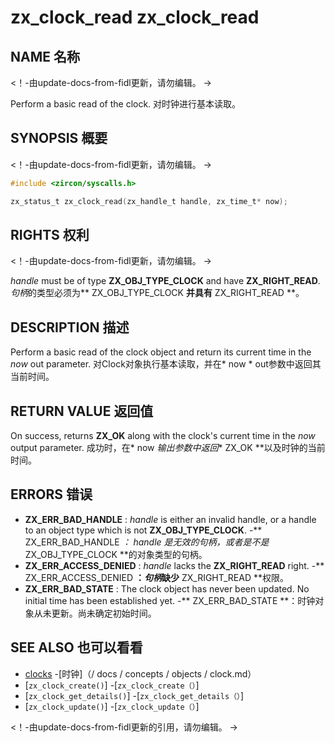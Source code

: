  
# zx_clock_read  zx_clock_read 

 
## NAME  名称 

<!-- Updated by update-docs-from-fidl, do not edit. -->  <！-由update-docs-from-fidl更新，请勿编辑。 ->

Perform a basic read of the clock.  对时钟进行基本读取。

 
## SYNOPSIS  概要 

<!-- Updated by update-docs-from-fidl, do not edit. -->  <！-由update-docs-from-fidl更新，请勿编辑。 ->

```c
#include <zircon/syscalls.h>

zx_status_t zx_clock_read(zx_handle_t handle, zx_time_t* now);
```
 

 
## RIGHTS  权利 

<!-- Updated by update-docs-from-fidl, do not edit. -->  <！-由update-docs-from-fidl更新，请勿编辑。 ->

*handle* must be of type **ZX_OBJ_TYPE_CLOCK** and have **ZX_RIGHT_READ**.  *句柄*的类型必须为** ZX_OBJ_TYPE_CLOCK **并具有** ZX_RIGHT_READ **。

 
## DESCRIPTION  描述 

Perform a basic read of the clock object and return its current time in the *now* out parameter. 对Clock对象执行基本读取，并在* now * out参数中返回其当前时间。

 
## RETURN VALUE  返回值 

On success, returns **ZX_OK** along with the clock's current time in the *now* output parameter.  成功时，在* now *输出参数中返回** ZX_OK **以及时钟的当前时间。

 
## ERRORS  错误 

 
 - **ZX_ERR_BAD_HANDLE** : *handle* is either an invalid handle, or a handle to an object type which is not **ZX_OBJ_TYPE_CLOCK**. -** ZX_ERR_BAD_HANDLE **：* handle *是无效的句柄，或者是不是** ZX_OBJ_TYPE_CLOCK **的对象类型的句柄。
 - **ZX_ERR_ACCESS_DENIED** : *handle* lacks the **ZX_RIGHT_READ** right.  -** ZX_ERR_ACCESS_DENIED **：*句柄*缺少** ZX_RIGHT_READ **权限。
 - **ZX_ERR_BAD_STATE** : The clock object has never been updated.  No initial time has been established yet. -** ZX_ERR_BAD_STATE **：时钟对象从未更新。尚未确定初始时间。

 
## SEE ALSO  也可以看看 

 
 - [clocks](/docs/concepts/objects/clock.md)  -[时钟]（/ docs / concepts / objects / clock.md）
 - [`zx_clock_create()`]  -[`zx_clock_create（）`]
 - [`zx_clock_get_details()`]  -[`zx_clock_get_details（）`]
 - [`zx_clock_update()`]  -[`zx_clock_update（）`]

<!-- References updated by update-docs-from-fidl, do not edit. -->  <！-由update-docs-from-fidl更新的引用，请勿编辑。 ->

